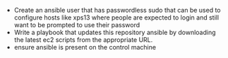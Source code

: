 * Create an ansible user that has passwordless sudo that can be used to configure hosts like xps13 where people are expected to login and still want to be prompted to use their password
* Write a playbook that updates this repository ansible by downloading the latest ec2 scripts from the appropriate URL.
* ensure ansible is present on the control machine 
